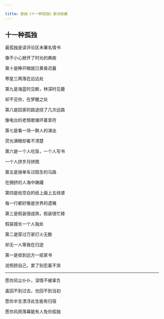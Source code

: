 ```yaml
---

title: 歌曲《十一种孤独》歌词收藏
---
```


## 十一种孤独

最孤独是读评论区未署名情书

像不小心掀开了时光的典故

第十是睁开眼就已黄昏迟暮

寒星三两落在远远处

第九是海蓝时见鲸，林深时见鹿

却不见你，在梦醒之处

第八是回家的路途绕了几次远路

像电台的老情歌循环着音符

第七是看一场一群人的演出

荧光满眼却看不清楚

第六是一个人吃饭，一个人写书

一个人拼岁月拼图

第五是骑单车过陌生的马路

在拥挤的人海中踌躇

第四是给空白的纸上画上五线谱

每一行都好像是世界的遗嘱

第三是假装很成熟，假装很忙碌

假装擅长一个人独处

第二是穿过万家灯火无数

却无一人等我在归途

第一是收到远方一纸家书

说照顾自己，累了别忍着不哭

---

愿你风尘仆仆，深情不被辜负

虽回不到过去，也回不到当初

愿你半生漂浮此生能有归宿

愿你风雨落幕能有人免你孤独